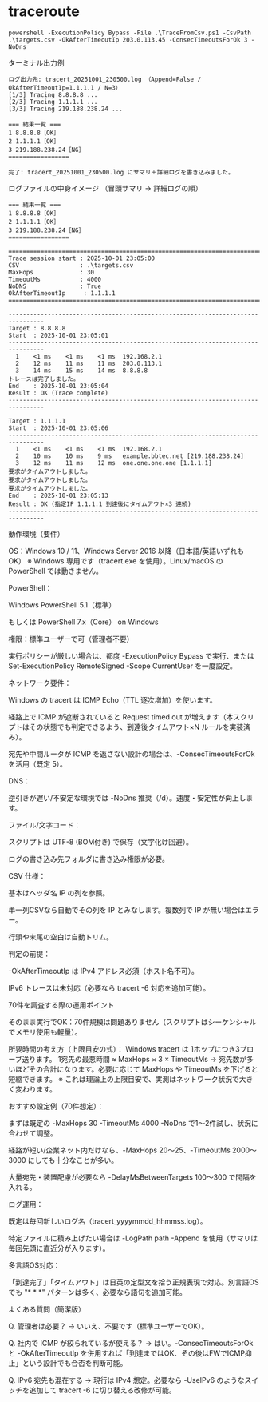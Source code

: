 # traceroute

```
powershell -ExecutionPolicy Bypass -File .\TraceFromCsv.ps1 -CsvPath .\targets.csv -OkAfterTimeoutIp 203.0.113.45 -ConsecTimeoutsForOk 3 -NoDns
```




ターミナル出力例
```
ログ出力先: tracert_20251001_230500.log （Append=False / OkAfterTimeoutIp=1.1.1.1 / N=3）
[1/3] Tracing 8.8.8.8 ...
[2/3] Tracing 1.1.1.1 ...
[3/3] Tracing 219.188.238.24 ...

=== 結果一覧 ===
1 8.8.8.8［OK］
2 1.1.1.1［OK］
3 219.188.238.24［NG］
=================

完了: tracert_20251001_230500.log にサマリ＋詳細ログを書き込みました。
```

ログファイルの中身イメージ
（冒頭サマリ → 詳細ログの順）
```
=== 結果一覧 ===
1 8.8.8.8［OK］
2 1.1.1.1［OK］
3 219.188.238.24［NG］
=================

================================================================================
Trace session start : 2025-10-01 23:05:00
CSV                 : .\targets.csv
MaxHops             : 30
TimeoutMs           : 4000
NoDNS               : True
OkAfterTimeoutIp     : 1.1.1.1
================================================================================

--------------------------------------------------------------------------------
Target : 8.8.8.8
Start  : 2025-10-01 23:05:01
--------------------------------------------------------------------------------
  1    <1 ms    <1 ms    <1 ms  192.168.2.1
  2    12 ms    11 ms    11 ms  203.0.113.1
  3    14 ms    15 ms    14 ms  8.8.8.8
トレースは完了しました。
End    : 2025-10-01 23:05:04
Result : OK (Trace complete)
--------------------------------------------------------------------------------

Target : 1.1.1.1
Start  : 2025-10-01 23:05:06
--------------------------------------------------------------------------------
  1    <1 ms    <1 ms    <1 ms  192.168.2.1
  2    10 ms    10 ms    9 ms   example.bbtec.net [219.188.238.24]
  3    12 ms    11 ms    12 ms  one.one.one.one [1.1.1.1]
要求がタイムアウトしました。
要求がタイムアウトしました。
要求がタイムアウトしました。
End    : 2025-10-01 23:05:13
Result : OK (指定IP 1.1.1.1 到達後にタイムアウト×3 連続)
--------------------------------------------------------------------------------
```




動作環境（要件）

OS：Windows 10 / 11、Windows Server 2016 以降（日本語/英語いずれもOK）
※ Windows 専用です（tracert.exe を使用）。Linux/macOS の PowerShell では動きません。

PowerShell：

Windows PowerShell 5.1（標準）

もしくは PowerShell 7.x（Core） on Windows

権限：標準ユーザーで可（管理者不要）

実行ポリシーが厳しい場合は、都度 -ExecutionPolicy Bypass で実行、または Set-ExecutionPolicy RemoteSigned -Scope CurrentUser を一度設定。

ネットワーク要件：

Windows の tracert は ICMP Echo（TTL 逐次増加）を使います。

経路上で ICMP が遮断されていると Request timed out が増えます（本スクリプトはその状態でも判定できるよう、到達後タイムアウト×N ルールを実装済み）。

宛先や中間ルータが ICMP を返さない設計の場合は、-ConsecTimeoutsForOk を活用（既定 5）。

DNS：

逆引きが遅い/不安定な環境では -NoDns 推奨（/d）。速度・安定性が向上します。

ファイル/文字コード：

スクリプトは UTF-8 (BOM付き) で保存（文字化け回避）。

ログの書き込み先フォルダに書き込み権限が必要。

CSV 仕様：

基本はヘッダ名 IP の列を参照。

単一列CSVなら自動でその列を IP とみなします。複数列で IP が無い場合はエラー。

行頭や末尾の空白は自動トリム。

判定の前提：

-OkAfterTimeoutIp は IPv4 アドレス必須（ホスト名不可）。

IPv6 トレースは未対応（必要なら tracert -6 対応を追加可能）。

70件を調査する際の運用ポイント

そのまま実行でOK：70件規模は問題ありません（スクリプトはシーケンシャルでメモリ使用も軽量）。

所要時間の考え方（上限目安の式）：
Windows tracert は 1ホップにつき3プローブ送ります。
1宛先の最悪時間 ≈ MaxHops × 3 × TimeoutMs
→ 宛先数が多いほどその合計になります。必要に応じて MaxHops や TimeoutMs を下げると短縮できます。
※ これは理論上の上限目安で、実測はネットワーク状況で大きく変わります。

おすすめ設定例（70件想定）：

まずは既定の -MaxHops 30 -TimeoutMs 4000 -NoDns で1～2件試し、状況に合わせて調整。

経路が短い/企業ネット内だけなら、-MaxHops 20～25、-TimeoutMs 2000～3000 にしても十分なことが多い。

大量宛先・装置配慮が必要なら -DelayMsBetweenTargets 100～300 で間隔を入れる。

ログ運用：

既定は毎回新しいログ名（tracert_yyyymmdd_hhmmss.log）。

特定ファイルに積み上げたい場合は -LogPath path -Append を使用（サマリは毎回先頭に直近分が入ります）。

多言語OS対応：

「到達完了」「タイムアウト」は日英の定型文を拾う正規表現で対応。別言語OSでも "* * *" パターンは多く、必要なら語句を追加可能。

よくある質問（簡潔版）

Q. 管理者は必要？ → いいえ、不要です（標準ユーザーでOK）。

Q. 社内で ICMP が絞られているが使える？ → はい。-ConsecTimeoutsForOk と -OkAfterTimeoutIp を併用すれば「到達まではOK、その後はFWでICMP抑止」という設計でも合否を判断可能。

Q. IPv6 宛先も混在する → 現行は IPv4 想定。必要なら -UseIPv6 のようなスイッチを追加して tracert -6 に切り替える改修が可能。
